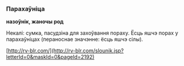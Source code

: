 ### Парахаўніца
**назоўнік, жаночы род**

Некалі: сумка, пасудзіна для захоўвання пораху. Ёсць яшчэ порах у парахаўніцах (пераноснае значэнне: ёсць яшчэ сілы).

<a rel="author">[http://rv-blr.com/](http://rv-blr.com/slounik.jsp?letterId=0&maskId=0&pageId=2192)</a>
